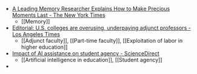 - [A Leading Memory Researcher Explains How to Make Precious Moments Last - The New York Times](https://www.nytimes.com/interactive/2024/02/04/magazine/charan-ranganath-interview.html?unlocked_article_code=1.S00.NEy3.-weHbph4PVLZ&bgrp=g&smid=url-share)
	- [[Memory]]
- [Editorial: U.S. colleges are overusing, underpaying adjunct professors - Los Angeles Times](https://www.latimes.com/opinion/story/2024-02-01/la-ed-editorial-most-college-professors-are-underpaid-adjuncts)
	- [[Adjunct faculty]], [[Part-time faculty]], [[Exploitation of labor in higher education]]
- [Impact of AI assistance on student agency - ScienceDirect](https://www.sciencedirect.com/science/article/pii/S0360131523002440)
	- [[Artificial intelligence in education]], [[Student agency]]
-